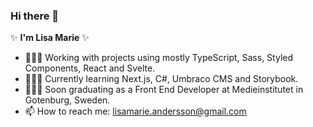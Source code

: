 ### Hi there 👋

✨ **I'm Lisa Marie** ✨ 

- 👩🏻‍💻 Working with projects using mostly TypeScript, Sass, Styled Components, React and Svelte.
- 👩🏻‍🏫 Currently learning Next.js, C#, Umbraco CMS and Storybook.
- 👩🏻‍🎓 Soon graduating as a Front End Developer at Medieinstitutet in Gotenburg, Sweden. 
- 📫 How to reach me: lisamarie.andersson@gmail.com 
